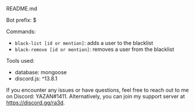 README.md

Bot prefix: $

Commands:
- `black-list [id or mention]`: adds a user to the blacklist
- `black-remove [id or mention]`: removes a user from the blacklist

Tools used:
- database: mongoose
- discord.js: ^13.8.1

If you encounter any issues or have questions, feel free to reach out to me on Discord: YAZAN#1411. Alternatively, you can join my support server at https://discord.gg/ra3d.
